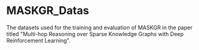 # MASKGR_Datas
The datasets used for the training and evaluation of MASKGR in the paper titled "Multi-hop Reasoning over Sparse Knowledge Graphs with Deep Reinforcement Learning".
